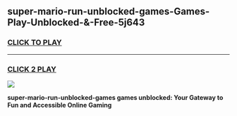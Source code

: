 
## super-mario-run-unblocked-games-Games-Play-Unblocked-&-Free-5j643
<h3>
<a href="https://premium76.site?title=super-mario-run-unblocked-games&ref=24A">CLICK TO PLAY</a></h3>
<hr>

<h3>
<a href="https://premium76.site?title=super-mario-run-unblocked-games&ref=24A">CLICK 2 PLAY</a>
  
</h3>

<a href="https://premium76.site?title=super-mario-run-unblocked-games&ref=24A"><img src="https://clearcache.store/games.png"></a>


**super-mario-run-unblocked-games games unblocked: Your Gateway to Fun and Accessible Online Gaming**
